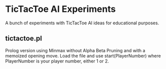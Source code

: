 # TicTacToe AI Experiments

A bunch of experiments with TicTacToe AI ideas for educational purposes.

## tictactoe.pl
Prolog version using Minmax without Alpha Beta Pruning and with a memoized
opening move. Load the file and use start(PlayerNumber) where PlayerNumber is
your player number, either 1 or 2.



